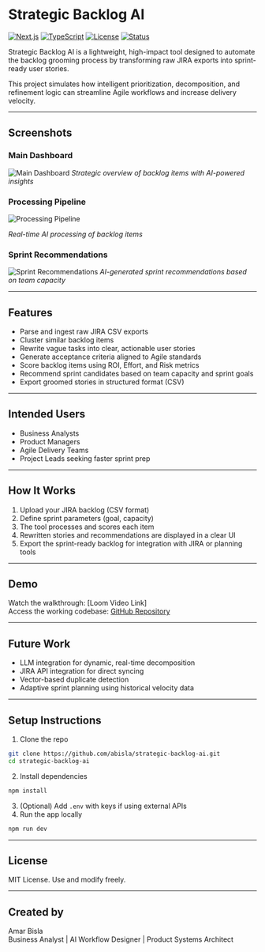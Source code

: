# Strategic Backlog AI

[![Next.js](https://img.shields.io/badge/Next.js-14.0.3-black?style=for-the-badge&logo=next.js)](https://nextjs.org/)
[![TypeScript](https://img.shields.io/badge/TypeScript-5.0.0-blue?style=for-the-badge&logo=typescript)](https://www.typescriptlang.org/)
[![License](https://img.shields.io/badge/License-MIT-green?style=for-the-badge)](LICENSE)
[![Status](https://img.shields.io/badge/Status-Development-yellow?style=for-the-badge)]()

Strategic Backlog AI is a lightweight, high-impact tool designed to automate the backlog grooming process by transforming raw JIRA exports into sprint-ready user stories.

This project simulates how intelligent prioritization, decomposition, and refinement logic can streamline Agile workflows and increase delivery velocity.

---

## Screenshots

### Main Dashboard
![Main Dashboard](https://github.com/user-attachments/assets/c475fcdd-5893-4305-95ff-cb3fd9e542e6)
*Strategic overview of backlog items with AI-powered insights*

### Processing Pipeline
![Processing Pipeline](https://github.com/user-attachments/assets/e8b6b944-c39a-41a5-a07a-218ce65ca3df)

*Real-time AI processing of backlog items*

### Sprint Recommendations
![Sprint Recommendations](https://github.com/user-attachments/assets/8afed855-7412-481b-89b0-6400d9b0784c)
*AI-generated sprint recommendations based on team capacity*

---

## Features

- Parse and ingest raw JIRA CSV exports
- Cluster similar backlog items
- Rewrite vague tasks into clear, actionable user stories
- Generate acceptance criteria aligned to Agile standards
- Score backlog items using ROI, Effort, and Risk metrics
- Recommend sprint candidates based on team capacity and sprint goals
- Export groomed stories in structured format (CSV)

---

## Intended Users

- Business Analysts  
- Product Managers  
- Agile Delivery Teams  
- Project Leads seeking faster sprint prep

---

## How It Works

1. Upload your JIRA backlog (CSV format)
2. Define sprint parameters (goal, capacity)
3. The tool processes and scores each item
4. Rewritten stories and recommendations are displayed in a clear UI
5. Export the sprint-ready backlog for integration with JIRA or planning tools

---

## Demo

Watch the walkthrough: [Loom Video Link]  
Access the working codebase: [GitHub Repository](https://github.com/abisla/strategic-backlog-ai)

---

## Future Work

- LLM integration for dynamic, real-time decomposition
- JIRA API integration for direct syncing
- Vector-based duplicate detection
- Adaptive sprint planning using historical velocity data

---

## Setup Instructions

1. Clone the repo  
```bash
git clone https://github.com/abisla/strategic-backlog-ai.git
cd strategic-backlog-ai
```

2. Install dependencies  
```bash
npm install
```

3. (Optional) Add `.env` with keys if using external APIs  
4. Run the app locally  
```bash
npm run dev
```

---

## License

MIT License. Use and modify freely.

---

## Created by

Amar Bisla  
Business Analyst | AI Workflow Designer | Product Systems Architect 
